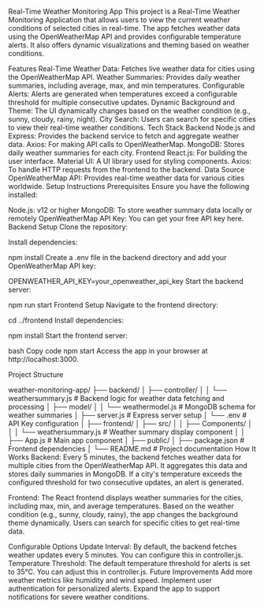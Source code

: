 Real-Time Weather Monitoring App
This project is a Real-Time Weather Monitoring Application that allows users to view the current weather conditions of selected cities in real-time. The app fetches weather data using the OpenWeatherMap API and provides configurable temperature alerts. It also offers dynamic visualizations and theming based on weather conditions.

Features
Real-Time Weather Data: Fetches live weather data for cities using the OpenWeatherMap API.
Weather Summaries: Provides daily weather summaries, including average, max, and min temperatures.
Configurable Alerts: Alerts are generated when temperatures exceed a configurable threshold for multiple consecutive updates.
Dynamic Background and Theme: The UI dynamically changes based on the weather condition (e.g., sunny, cloudy, rainy, night).
City Search: Users can search for specific cities to view their real-time weather conditions.
Tech Stack
Backend
Node.js and Express: Provides the backend service to fetch and aggregate weather data.
Axios: For making API calls to OpenWeatherMap.
MongoDB: Stores daily weather summaries for each city.
Frontend
React.js: For building the user interface.
Material UI: A UI library used for styling components.
Axios: To handle HTTP requests from the frontend to the backend.
Data Source
OpenWeatherMap API: Provides real-time weather data for various cities worldwide.
Setup Instructions
Prerequisites
Ensure you have the following installed:

Node.js: v12 or higher
MongoDB: To store weather summary data locally or remotely
OpenWeatherMap API Key: You can get your free API key here.
Backend Setup
Clone the repository:


Install dependencies:



npm install
Create a .env file in the backend directory and add your OpenWeatherMap API key:


OPENWEATHER_API_KEY=your_openweather_api_key
Start the backend server:

npm run start
Frontend Setup
Navigate to the frontend directory:


cd ../frontend
Install dependencies:


npm install
Start the frontend server:

bash
Copy code
npm start
Access the app in your browser at http://localhost:3000.

Project Structure

weather-monitoring-app/
├── backend/
│   ├── controller/
│   │   └── weathersummary.js      # Backend logic for weather data fetching and processing
│   ├── model/
│   │   └── weathermodel.js        # MongoDB schema for weather summaries
│   ├── server.js                  # Express server setup
│   └── .env                       # API Key configuration
│
├── frontend/
│   ├── src/
│   │   ├── Components/
│   │   │   └── weathersummary.js  # Weather summary display component
│   │   ├── App.js                 # Main app component
│   ├── public/
│   ├── package.json               # Frontend dependencies
│
└── README.md                      # Project documentation
How It Works
Backend: Every 5 minutes, the backend fetches weather data for multiple cities from the OpenWeatherMap API. It aggregates this data and stores daily summaries in MongoDB. If a city's temperature exceeds the configured threshold for two consecutive updates, an alert is generated.

Frontend: The React frontend displays weather summaries for the cities, including max, min, and average temperatures. Based on the weather condition (e.g., sunny, cloudy, rainy), the app changes the background theme dynamically. Users can search for specific cities to get real-time data.

Configurable Options
Update Interval: By default, the backend fetches weather updates every 5 minutes. You can configure this in controller.js.
Temperature Threshold: The default temperature threshold for alerts is set to 35°C. You can adjust this in controller.js.
Future Improvements
Add more weather metrics like humidity and wind speed.
Implement user authentication for personalized alerts.
Expand the app to support notifications for severe weather conditions.
